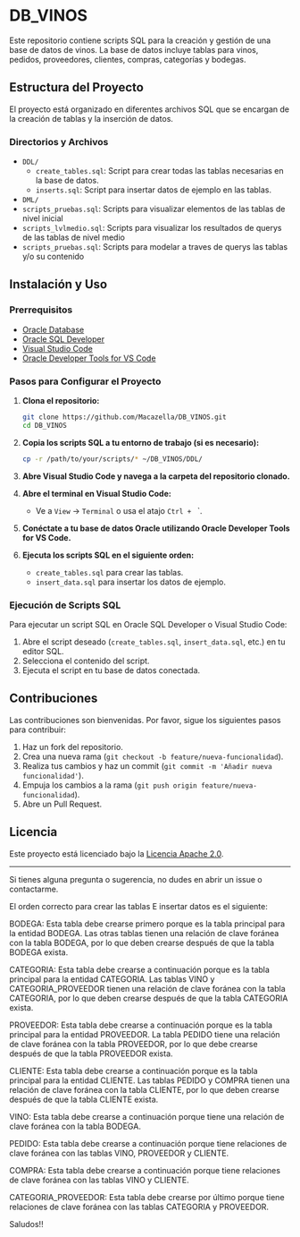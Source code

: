 # DB_VINOS

Este repositorio contiene scripts SQL para la creación y gestión de una base de datos de vinos. La base de datos incluye tablas para vinos, pedidos, proveedores, clientes, compras, categorías y bodegas.

## Estructura del Proyecto

El proyecto está organizado en diferentes archivos SQL que se encargan de la creación de tablas y la inserción de datos.

### Directorios y Archivos

- `DDL/`
  - `create_tables.sql`: Script para crear todas las tablas necesarias en la base de datos.
  - `inserts.sql`: Script para insertar datos de ejemplo en las tablas.
- `DML/`
- `scripts_pruebas.sql`: Scripts para visualizar elementos de las tablas de nivel inicial
- `scripts_lvlmedio.sql`: Scripts para visualizar los resultados de querys de las tablas de nivel medio
- `scripts_pruebas.sql`: Scripts para modelar a traves de querys las tablas y/o su contenido

## Instalación y Uso

### Prerrequisitos

- [Oracle Database](https://www.oracle.com/database/technologies/)
- [Oracle SQL Developer](https://www.oracle.com/tools/technologies/sqldeveloper.html)
- [Visual Studio Code](https://code.visualstudio.com/)
- [Oracle Developer Tools for VS Code](https://marketplace.visualstudio.com/items?itemName=Oracle.oracledevtools)

### Pasos para Configurar el Proyecto

1. **Clona el repositorio:**

    ```bash
    git clone https://github.com/Macazella/DB_VINOS.git
    cd DB_VINOS
    ```

2. **Copia los scripts SQL a tu entorno de trabajo (si es necesario):**

    ```bash
    cp -r /path/to/your/scripts/* ~/DB_VINOS/DDL/
    ```

3. **Abre Visual Studio Code y navega a la carpeta del repositorio clonado.**

4. **Abre el terminal en Visual Studio Code:**
    - Ve a `View` -> `Terminal` o usa el atajo `Ctrl + ` `.

5. **Conéctate a tu base de datos Oracle utilizando Oracle Developer Tools for VS Code.**

6. **Ejecuta los scripts SQL en el siguiente orden:**

    - `create_tables.sql` para crear las tablas.
    - `insert_data.sql` para insertar los datos de ejemplo.

### Ejecución de Scripts SQL

Para ejecutar un script SQL en Oracle SQL Developer o Visual Studio Code:

1. Abre el script deseado (`create_tables.sql`, `insert_data.sql`, etc.) en tu editor SQL.
2. Selecciona el contenido del script.
3. Ejecuta el script en tu base de datos conectada.

## Contribuciones

Las contribuciones son bienvenidas. Por favor, sigue los siguientes pasos para contribuir:

1. Haz un fork del repositorio.
2. Crea una nueva rama (`git checkout -b feature/nueva-funcionalidad`).
3. Realiza tus cambios y haz un commit (`git commit -m 'Añadir nueva funcionalidad'`).
4. Empuja los cambios a la rama (`git push origin feature/nueva-funcionalidad`).
5. Abre un Pull Request.

## Licencia

Este proyecto está licenciado bajo la [Licencia Apache 2.0](LICENSE).

---

Si tienes alguna pregunta o sugerencia, no dudes en abrir un issue o contactarme.


El orden correcto para crear las tablas E insertar datos es el siguiente: 

BODEGA: Esta tabla debe crearse primero porque es la tabla principal para la entidad BODEGA. Las otras tablas tienen una relación de clave foránea con la tabla BODEGA, por lo que deben crearse después de que la tabla BODEGA exista. 

CATEGORIA: Esta tabla debe crearse a continuación porque es la tabla principal para la entidad CATEGORIA. Las tablas VINO y CATEGORIA_PROVEEDOR tienen una relación de clave foránea con la tabla CATEGORIA, por lo que deben crearse después de que la tabla CATEGORIA exista. 

PROVEEDOR: Esta tabla debe crearse a continuación porque es la tabla principal para la entidad PROVEEDOR. La tabla PEDIDO tiene una relación de clave foránea con la tabla PROVEEDOR, por lo que debe crearse después de que la tabla PROVEEDOR exista. 

CLIENTE: Esta tabla debe crearse a continuación porque es la tabla principal para la entidad CLIENTE. Las tablas PEDIDO y COMPRA tienen una relación de clave foránea con la tabla CLIENTE, por lo que deben crearse después de que la tabla CLIENTE exista. 

VINO: Esta tabla debe crearse a continuación porque tiene una relación de clave foránea con la tabla BODEGA. 

PEDIDO: Esta tabla debe crearse a continuación porque tiene relaciones de clave foránea con las tablas VINO, PROVEEDOR y CLIENTE. 

COMPRA: Esta tabla debe crearse a continuación porque tiene relaciones de clave foránea con las tablas VINO y CLIENTE. 

CATEGORIA_PROVEEDOR: Esta tabla debe crearse por último porque tiene relaciones de clave foránea con las tablas CATEGORIA y PROVEEDOR. 


Saludos!! 


